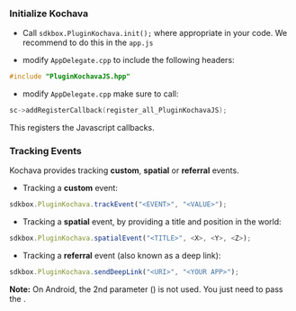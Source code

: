 ### Initialize Kochava
* Call `sdkbox.PluginKochava.init();` where appropriate in your code. We
recommend to do this in the `app.js`

* modify `AppDelegate.cpp` to include the following headers:
```cpp
#include "PluginKochavaJS.hpp"
```

* modify `AppDelegate.cpp` make sure to call:
```cpp
sc->addRegisterCallback(register_all_PluginKochavaJS);
```
This registers the Javascript callbacks.

### Tracking Events
Kochava provides tracking __custom__, __spatial__ or __referral__ events.

* Tracking a __custom__ event:
```javascript
sdkbox.PluginKochava.trackEvent("<EVENT>", "<VALUE>");
```

* Tracking a __spatial__ event, by providing a title and position in the world:
```javascript
sdkbox.PluginKochava.spatialEvent("<TITLE>", <X>, <Y>, <Z>);
```

* Tracking a __referral__ event (also known as a deep link):
```javascript
sdkbox.PluginKochava.sendDeepLink("<URI>", "<YOUR APP>");
```
 __Note:__ On Android, the 2nd parameter (__<YOUR APP>__) is not used. You just need to pass the __<URI>__.
